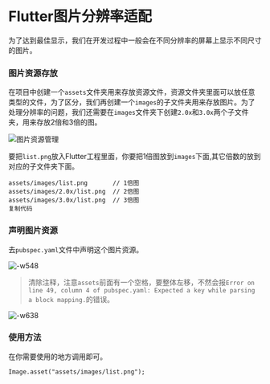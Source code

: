 # Flutter图片分辨率适配

为了达到最佳显示，我们在开发过程中一般会在不同分辨率的屏幕上显示不同尺寸的图片。

### 图片资源存放

在项目中创建一个`assets`文件夹用来存放资源文件，资源文件夹里面可以放任意类型的文件，为了区分，我们再创建一个`images`的子文件夹用来存放图片。为了处理分辨率的问题，我们还需要在`images`文件夹下创建`2.0x`和`3.0x`两个子文件夹，用来存放2倍和3倍的图。

![图片资源管理](https://user-gold-cdn.xitu.io/2019/7/19/16c07e80306f1cdf?imageView2/0/w/1280/h/960/format/webp/ignore-error/1)

要把`list.png`放入Flutter工程里面，你要把1倍图放到`images`下面,其它倍数的放到对应的子文件夹下面。

```
assets/images/list.png       // 1倍图
assets/images/2.0x/list.png  // 2倍图
assets/images/3.0x/list.png  // 3倍图
复制代码
```

### 声明图片资源

去`pubspec.yaml`文件中声明这个图片资源。

![-w548](https://user-gold-cdn.xitu.io/2019/7/19/16c07e80337446d3?imageView2/0/w/1280/h/960/format/webp/ignore-error/1)

> 清除注释，注意`assets`前面有一个空格，要整体左移，不然会报`Error on line 49, column 4 of pubspec.yaml: Expected a key while parsing a block mapping.`的错误。

![-w638](https://user-gold-cdn.xitu.io/2019/7/19/16c07e8033aa45ed?imageView2/0/w/1280/h/960/format/webp/ignore-error/1)

### 使用方法

在你需要使用的地方调用即可。

```
Image.asset("assets/images/list.png");
```
<!--stackedit_data:
eyJoaXN0b3J5IjpbLTQxMzIwMTAxN119
-->